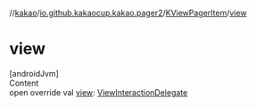 //[kakao](../../../index.md)/[io.github.kakaocup.kakao.pager2](../index.md)/[KViewPagerItem](index.md)/[view](view.md)



# view  
[androidJvm]  
Content  
open override val [view](view.md): [ViewInteractionDelegate](../../io.github.kakaocup.kakao.delegate/-view-interaction-delegate/index.md)  



